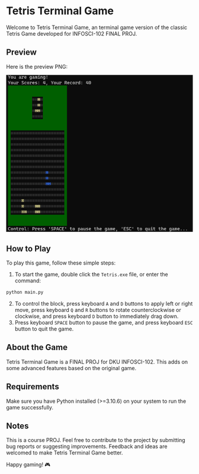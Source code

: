 # Tetris Terminal Game

Welcome to Tetris Terminal Game, an terminal game version of the classic Tetris Game developed for INFOSCI-102 FINAL PROJ.

## Preview
Here is the preview PNG:
<div align="center">
  <img src="Preview.png" alt="Preview">
</div>

## How to Play

To play this game, follow these simple steps:

1. To start the game, double click the `Tetris.exe` file, or enter the command:
  ```bash
  python main.py
  ```
2. To control the block, press keyboard `A` and `D` buttons to apply left or right move, press keyboard `Q` and `R` buttons to rotate counterclockwise or clockwise, and press keyboard `D` button to immediately drag down.
3. Press keyboard `SPACE` button to pause the game, and press keyboard `ESC` button to quit the game.

## About the Game

Tetris Terminal Game is a FINAL PROJ for DKU INFOSCI-102. This adds on some advanced features based on the original game.

## Requirements

Make sure you have Python installed (>=3.10.6) on your system to run the game successfully.

## Notes

This is a course PROJ. Feel free to contribute to the project by submitting bug reports or suggesting improvements. Feedback and ideas are welcomed to make Tetris Terminal Game better.

Happy gaming! 🎮
